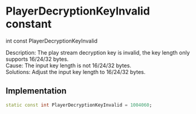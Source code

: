 


# PlayerDecryptionKeyInvalid constant







int const PlayerDecryptionKeyInvalid
  




<p>Description: The play stream decryption key is invalid, the key length only supports 16/24/32 bytes. <br>Cause: The input key length is not 16/24/32 bytes. <br>Solutions: Adjust the input key length to 16/24/32 bytes.</p>



## Implementation

```dart
static const int PlayerDecryptionKeyInvalid = 1004060;
```







